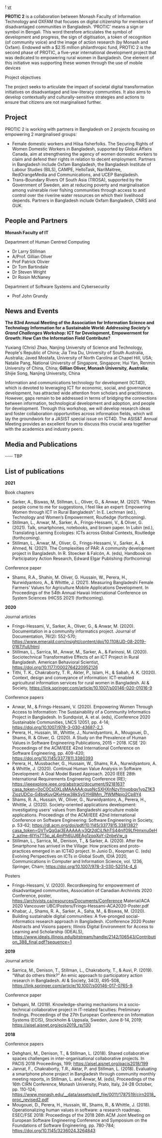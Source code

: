 ! [vr](https://github.com/Protic-Monash/PROTIC-2/blob/gh-pages/vr.jpg)

**PROTIC 2** is a collaboration between Monash Faculty of Information Technology and OXFAM that focuses on digital citizenship for members of disadvantaged communities in Bangladesh.
‘PROTIC’ means a sign or symbol in Bengali. This word therefore articulates the symbol of development and progress, the sign of digitisation, a token of recognition (of community voice) and the image of action research (by Monash and Oxfam).
Endowed with a $2.15 million philanthropic fund, PROTIC 2 is the second phase of PROTIC, a five-year international development project that was dedicated to empowering rural women in Bangladesh. One element of this initiative was supporting these women through the use of mobile devices 

Project objectives

The project seeks to articulate the impact of societal digital transformation initiatives on disadvantaged and low-literacy communities. It also aims to develop contextually and culturally-sensitive strategies and actions to ensure that citizens are not marginalised further.

## Project

PROTIC 2 is working with partners in Bangladesh on 2 projects focusing on empowering 2 marginalised groups: 
- Female domestic workers and Hilsa fisherfolks. The Securing Rights of Women Domestic Workers in Bangladesh, supported by Global Affairs Canada,  aim at strengthening the agency of women domestic workers to claim and defend their rights in relation to decent employment. Partners in Bangladesh include Oxfam Bangladesh, the Bangladesh Institute of Labour Studies (BILS), CAMPE, HelloTask, NariMaitree, RedOrangeMedia and Communications, and UCEP Bangladesh.
- Trans-Boundary  Rivers Of South Asia (TROSA), supported by the Government of Sweden, aim at reducing poverty and marginalisation among vulnerable river fishing communities through access to and control over the riverine water resources on which their livelihood depends. Partners in Bangladesh include Oxfam Bangladesh, CNRS and GUK.

## People and Partners

**Monash Faculty of IT**

Department of Human Centred Computing
- Dr Larry Stillman
- A/Prof. Gillian Oliver
- Prof Patrick Olivier
- Dr Tom Bartindale
- Dr Steven Wright
- Dr Roisin McNaney

Department of Software Systems and Cybersecurity
- Prof John Grundy

## News and Events

**The 83rd Annual Meeting of the Association for Information Science and Technology Information for a Sustainable World: _Addressing Society’s Grand Challenges_
Workshop: ICT for Development, Empowerment for Growth: How Can the Information Field Contribute?**

Yuxiang (Chris) Zhao, Nanjing University of Science and Technology, People's Republic of China; Jia Tina Du, University of South Australia, Australia; Javed Mostafa, University of North Carolina at Chapel Hill, USA; Natalie Pang, National University of Singapore, Singapore; Hui Yan, Renmin University of China, China; **Gillian Oliver, Monash University, Australia**; Shijie Song, Nanjing University, China

Information and communications technology for development (ICT4D), which is devoted to leveraging ICT for economic, social, and governance development, has attracted wide attention from scholars and practitioners. However, gaps remain to be addressed in terms of bridging the connections between information, technological development and adoption, and people for development. Through this workshop, we will develop research ideas and foster collaboration opportunities across information fields, which will lay the groundwork for a JASIST special issue on ICT4D. The ASIS&T Annual Meeting provides an excellent forum to discuss this crucial area together with the academics and industry peers.

## Media and Publications

---- TBP




## List of publications

**2021**
 
Book chapters
- Sarker, A., Biswas, M, Stillman, L., Oliver, G., & Anwar, M. (2021). “When people come to me for suggestions, I feel like an expert: Empowering Women through ICT in Rural Bangladesh”. In E. Lechman (ed.), Technology and Women’s Empowerment, Routledge (forthcoming).
- Stillman, L., Anwar, M., Sarker, A., Frings-Hessami, V., & Oliver, G. (2021). Talk, smartphones, notebooks, and brown paper. In Lubin (ed.), Translating Learning Ecologies: ICTs across Global Contexts, Routledge (forthcoming).
- Stillman, L., Anwar, M., Oliver, G., Frings-Hessami, V., Sarker, A., & Ahmed, N. (2021). The Complexities of PAR: A community development project in Bangladesh. In R. Stoecker & Falcón, A. (eds), Handbook on Participatory Action Research, Edward Elgar Publishing (forthcoming)
 
Conference paper
- Shams, R.A., Shahin, M. Oliver, G. Hussain, W., Perera, H., Nurwidyantoro, A., & Whittle, J. (2021). Measuring Bangladeshi Female Farmers’ Values for Agriculture Mobile Applications Development. In Proceedings of the 54th Annual Hawaii International Conference on System Sciences (HICSS 2021) (forthcoming).
 
**2020**
 
Journal articles
- Frings-Hessami, V., Sarker, A., Oliver, G., & Anwar, M. (2020). Documentation in a community informatics project. Journal of Documentation, 76(2): 552-570; https://www.emerald.com/insight/content/doi/10.1108/JD-08-2019-0167/full/html
- Stillman, L., Sarrica, M., Anwar, M., Sarker, A., & Farinosi, M. (2020). Sociotechnical Transformative Effects of an ICT Project in Rural Bangladesh. American Behavioral Scientist, https://doi.org/10.1177/0002764220952126
- Tithi, T. K., Chakraborty, T. R., Akter, P., Islam, H., & Sabah, A. K. (2020). Context, design and conveyance of information: ICT-enabled agricultural information services for rural women in Bangladesh. AI & Society, https://link.springer.com/article/10.1007/s00146-020-01016-9
 
Conference papers
- Anwar, M., & Frings-Hessami, V. (2020). Empowering Women Through Access to Information: The Sustainability of a Community Informatics Project in Bangladesh. In Sundqvist, A. et al. (eds), iConference 2020 Sustainable Communities, LNCS 12051, pp. 4-14; https://doi.org/10.1007/978-3-030-43687-2_1. 
- Perera, H., Hussain, W., Whittle, J., Nurwidyantoro, A., Mougouei, D., Shams, R. & Oliver, G. (2020). A Study on the Prevalence of Human Values in Software Engineering Publications, 2015 – 2018. ICSE '20: Proceedings of the ACM/IEEE 42nd International Conference on Software Engineering, pp. 409-420; https://doi.org/10.1145/3377811.3380393
- Perera, H., Mussbacher, G., Hussain, W., Shams, R.A., Nurwidyantoro, A. & Whittle, J. (2020). Continual Human Value Analysis in Software Development: A Goal Model Based Approach. 2020 IEEE 28th International Requirements Engineering Conference (RE); https://ieeexplore.ieee.org/abstract/document/9218163?casa_token=0oC0CsOXLsMAAAAA:qupNcSXHXnNzyYmvpbqv1ypZ1K3ZiozUDCq-G4bsKuvQKvHxw38kSySYHBMm_7fWMNpjo2Cp8Y4
- Shams, R. A., Hussain, W., Oliver, G., Nurwidyantoro, A., Perera, H., Whittle, J. (2020). Society-oriented applications development: investigating users’ values from Bangladeshi agriculture mobile applications. Proceedings of the ACM/IEEE 42nd International Conference on Software Engineering: Software Engineering in Society, p. 53-62; https://dl.acm.org/doi/pdf/10.1145/3377815.3381382?casa_token=GVTyQgGaj3EAAAAA:y3Qt2dCiLfkhTS44njf09LfHmxnu0eH2_azIne-6IYis7T5p_aL4mPh6UJ6EAg1zoqXoY-i2nbeVw_g
- Stillman, L., Sarrica, M., Denison, T., & Sarker, A. (2020). After the Smartphone has arrived in the Village: How practices and proto-practices emerged in an ICT4D project. In Junio D., Koopman C. (eds) Evolving Perspectives on ICTs in Global South, IDIA 2020, Communications in Computer and Information Science, vol. 1236, Springer, Cham; https://doi.org/10.1007/978-3-030-52014-4_6
 
Posters
- Frings-Hessami, V. (2020). Recordkeeping for empowerment of disadvantaged communities, Association of Canadian Archivists 2020 Conference, poster, https://archivists.ca/resources/Documents/Conference Material/ACA 2020 Vancouver UBC/Posters/Frings-Hessami-ACA2020-Poster.pdf
- Khabar, J., Shams, R. A., Sarker, A., Saha, M., & Biswas, M. (2020). Building sustainable digital communities: A five-pronged social-informatics research approach in Bangladesh. iConference 2020 Poster Abstracts and Visions papers; Illinois Digital Environment for Access to Learning and Scholarship (IDEALS), https://www.ideals.illinois.edu/bitstream/handle/2142/106543/Contribution_388_final.pdf?sequence=1
 
**2019**
 
Journal article
- Sarrica, M., Denison, T., Stillman, L., Chakraborty, T., & Auvi, P. (2019). “What do others think?” An emic approach to participatory action research in Bangladesh. AI & Society, 34(3), 495-508, https://link.springer.com/article/10.1007/s00146-017-0765-9.
 
Conference paper
- Dehqani, M. (2019). Knowledge-sharing mechanisms in a socio-technical collaborative project in IT-related faculties: Preliminary findings. Proceedings of the 27th European Conference on Information Systems (ECIS), Stockholm & Uppsala, Sweden, June 8-14, 2019; https://aisel.aisnet.org/ecis2019_rp/130
 
 
**2018**
 
Conference papers
- Dehghani, M., Denison, T., & Stillman, L. (2018). Shared collaborative spaces challenges in inter-organisational collaborative projects. In PACIS 2018 Proceedings, 199; https://aisel.aisnet.org/pacis2018/199
- Jannat, F., Chakraborty, T.R., Aktar, P. and Stillman, L. (2018). Evaluating a smartphone phone project in Bangladesh through community monthly meeting reports, in Stillman, L. and Anwar, M. (eds), Proceedings of the 16th CIRN Conference, Monash University, Prato, Italy, 24-28 October, pp. 110-124; https://www.monash.edu/__data/assets/pdf_file/0011/1787519/cirn2018_proc_revised2.pdf
- Mougouei, D., Perera, H., Hussain, W., Shams, R., & Whittle, J. (2018). Operationalizing human values in software: a research roadmap. ESEC/FSE 2018: Proceedings of the 2018 26th ACM Joint Meeting on European Software Engineering Conference and Symposium on the Foundations of Software Engineering, pp. 780-784; https://doi.org/10.1145/3236024.3264843

